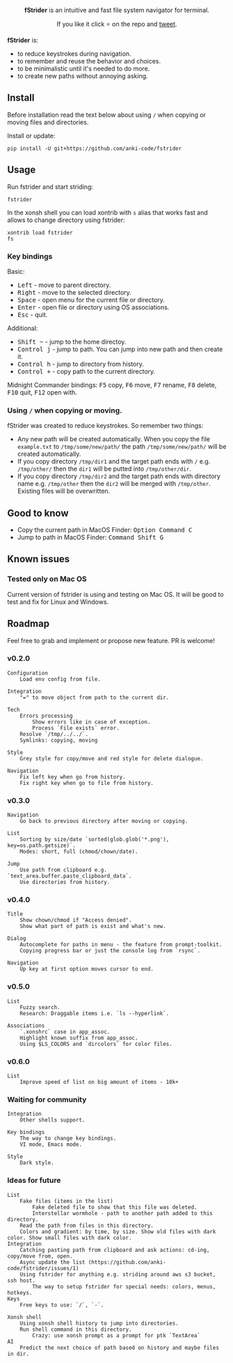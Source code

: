 <p align="center">
<b>fStrider</b> is an intuitive and fast file system navigator for terminal.
</p>

<p align="center">  
If you like it click ⭐ on the repo and <a href="https://twitter.com/intent/tweet?text=Nice%20file%20system%20navigator!&url=https://github.com/anki-code/fstrider" target="_blank">tweet</a>.
</p>


**fStrider** is:
* to reduce keystrokes during navigation.
* to remember and reuse the behavior and choices.
* to be minimalistic until it's needed to do more.
* to create new paths without annoying asking.


## Install

Before installation read the text below about using `/` when copying or moving files and directories.

Install or update:

```xsh
pip install -U git+https://github.com/anki-code/fstrider
```

## Usage
Run fstrider and start striding:
```xsh
fstrider
```

In the xonsh shell you can load xontrib with `s` alias that works fast and allows to change directory using fstrider:
```xsh
xontrib load fstrider
fs
```

### Key bindings

Basic:

* <kbd>Left</kbd> - move to parent directory.
* <kbd>Right</kbd> - move to the selected directory.
* <kbd>Space</kbd> - open menu for the current file or directory.
* <kbd>Enter</kbd> - open file or directory using OS associations.
* <kbd>Esc</kbd> - quit.

Additional:

* <kbd>Shift ~</kbd> - jump to the home directoy.
* <kbd>Control j</kbd> - jump to path. You can jump into new path and then create it.
* <kbd>Control h</kbd> - jump to directory from history.
* <kbd>Control +</kbd> - copy path to the current directory.

Midnight Commander bindings: <kbd>F5</kbd> copy, <kbd>F6</kbd> move, <kbd>F7</kbd> rename, <kbd>F8</kbd> delete, <kbd>F10</kbd> quit, <kbd>F12</kbd> open with.

### Using `/` when copying or moving.

fStrider was created to reduce keystrokes. So remember two things:
* Any new path will be created automatically. When you copy the file `example.txt` to `/tmp/some/new/path/` the path `/tmp/some/new/path/` will be created automatically.
* If you copy directory `/tmp/dir1` and the target path ends with `/` e.g. `/tmp/other/` then the `dir1` will be putted into `/tmp/other/dir`.
* If you copy directory `/tmp/dir2` and the target path ends with directory name e.g. `/tmp/other` then the `dir2` will be merged with `/tmp/other`. Existing files will be overwritten.

## Good to know

* Copy the current path in MacOS Finder: <kbd>Option Command C</kbd>
* Jump to path in MacOS Finder: <kbd>Command Shift G</kbd>

## Known issues

### Tested only on Mac OS

Current version of fstrider is using and testing on Mac OS. It will be good to test and fix for Linux and Windows.

## Roadmap

Feel free to grab and implement or propose new feature. PR is welcome!

### v0.2.0
```
Configuration
    Load env config from file.

Integration
    "=" to move object from path to the current dir.

Tech
    Errors processing
        Show errors like in case of exception.
        Process `File exists` error.
    Resolve `/tmp/../../`.
    Symlinks: copying, moving   
    
Style
    Grey style for copy/move and red style for delete dialogue. 
    
Navigation
    Fix left key when go from history.    
    Fix right key when go to file from history.
```

### v0.3.0

```
Navigation
    Go back to previous directory after moving or copying.
    
List
    Sorting by size/date `sorted(glob.glob('*.png'), key=os.path.getsize)`.
    Modes: short, full (chmod/chown/date). 

Jump
    Use path from clipboard e.g. `text_area.buffer.paste_clipboard_data`.
    Use directories from history.
```

### v0.4.0
```
Title
    Show chown/chmod if "Access denied".
    Show what part of path is exist and what's new.
    
Dialog
    Autocomplete for paths in menu - the feature from prompt-toolkit.
    Copying progress bar or just the console log from `rsync`.

Navigation
    Up key at first option moves cursor to end.
```

### v0.5.0
```
List
    Fuzzy search.
    Research: Draggable items i.e. `ls --hyperlink`.
    
Associations
    `.xonshrc` case in app_assoc.
    Highlight known suffix from app_assoc.
    Using $LS_COLORS and `dircolors` for color files.    
```

### v0.6.0
```
List
    Improve speed of list on big amount of items - 10k+
```

### Waiting for community

```
Integration
    Other shells support.
    
Key bindings
    The way to change key bindings.
    VI mode, Emacs mode.
    
Style
    Dark style.
```

### Ideas for future
```
List
    Fake files (items in the list)
        Fake deleted file to show that this file was deleted.
        Interstellar wormhole - path to another path added to this directory.
    Read the path from files in this directory.
    Colors and gradient: by time, by size. Show old files with dark color. Show small files with dark color.
Integration
    Catching pasting path from clipboard and ask actions: cd-ing, copy/move from, open.
    Async update the list (https://github.com/anki-code/fstrider/issues/1)
    Using fstrider for anything e.g. striding around aws s3 bucket, ssh host.
        The way to setup fstrider for special needs: colors, menus, hotkeys.
Keys
    Free keys to use: `/`, `-`.
    
Xonsh shell
    Using xonsh shell history to jump into directories.
    Run shell command in this directory.
        Crazy: use xonsh prompt as a prompt for ptk `TextArea`
AI
    Predict the next choice of path based on history and maybe files in dir.
```
